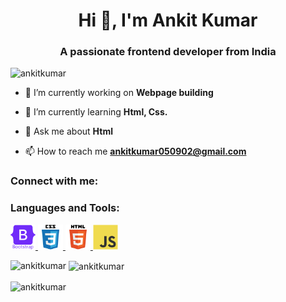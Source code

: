 <h1 align="center">Hi 👋, I'm Ankit Kumar</h1>
<h3 align="center">A passionate frontend developer from India</h3>

<p align="left"> <img src="https://komarev.com/ghpvc/?username=ankitkumar&label=Profile%20views&color=0e75b6&style=flat" alt="ankitkumar" /> </p>

- 🔭 I’m currently working on **Webpage building**

- 🌱 I’m currently learning **Html, Css.**

- 💬 Ask me about **Html**

- 📫 How to reach me **ankitkumar050902@gmail.com**

<h3 align="left">Connect with me:</h3>
<p align="left">
</p>

<h3 align="left">Languages and Tools:</h3>
<p align="left"> <a href="https://getbootstrap.com" target="_blank" rel="noreferrer"> <img src="https://raw.githubusercontent.com/devicons/devicon/master/icons/bootstrap/bootstrap-plain-wordmark.svg" alt="bootstrap" width="40" height="40"/> </a> <a href="https://www.w3schools.com/css/" target="_blank" rel="noreferrer"> <img src="https://raw.githubusercontent.com/devicons/devicon/master/icons/css3/css3-original-wordmark.svg" alt="css3" width="40" height="40"/> </a> <a href="https://www.w3.org/html/" target="_blank" rel="noreferrer"> <img src="https://raw.githubusercontent.com/devicons/devicon/master/icons/html5/html5-original-wordmark.svg" alt="html5" width="40" height="40"/> </a> <a href="https://developer.mozilla.org/en-US/docs/Web/JavaScript" target="_blank" rel="noreferrer"> <img src="https://raw.githubusercontent.com/devicons/devicon/master/icons/javascript/javascript-original.svg" alt="javascript" width="40" height="40"/> </a> </p>

<p><img align="left" src="https://github-readme-stats.vercel.app/api/top-langs?username=ankitkumar&show_icons=true&locale=en&layout=compact" alt="ankitkumar" /></p>

<p>&nbsp;<img align="center" src="https://github-readme-stats.vercel.app/api?username=ankitkumar&show_icons=true&locale=en" alt="ankitkumar" /></p>

<p><img align="center" src="https://github-readme-streak-stats.herokuapp.com/?user=ankitkumar&" alt="ankitkumar" /></p>
